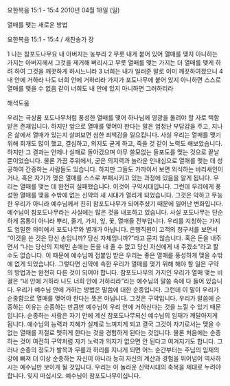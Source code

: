 요한복음 15:1 - 15:4 
2010년 04월 18일 (일)

열매를 맺는 새로운 방법



요한복음 15:1 - 15:4 / 새찬송가  장


1 나는 참포도나무요 내 아버지는 농부라 2 무릇 내게 붙어 있어 열매를 맺지 아니하는 가지는 아버지께서 그것을 제거해 버리시고 무릇 열매를 맺는 가지는 더 열매를 맺게 하려 하여 그것을 깨끗하게 하시느니라 3 너희는 내가 일러준 말로 이미 깨끗하여졌으니 4 내 안에 거하라 나도 너희 안에 거하리라 가지가 포도나무에 붙어 있지 아니하면 스스로 열매를 맺을 수 없음 같이 너희도 내 안에 있지 아니하면 그러하리라

해석도움





우리는 극상품 포도나무처럼 풍성한 열매를 맺어 하나님께 영광을 돌려야 할 자로 택함 받은 존재입니다. 하지만 앞으로 열매를 맺어야 한다는 말은 엄청난 부담감을 주고, 지나온 삶에서 열매가 있는지 살펴보면 심한 죄책감을 일으킵니다. 사실 우리는 열매를 맺기 위해 회개도 많이 했고, 결심하고, 의지도 굳게 하고, 죽을 것 같이 노력도 해보았습니다. 하지만 그 결과는 언제나 실패로 돌아갔으며 아무 쓸모없는 들포도를 맺는 것으로 끝날 뿐이었습니다. 물론 가끔 주위에서, 굳은 의지력과 놀라운 인내심으로 열매를 맺는 데 성공하여 간증하는 사람들도 있습니다. 하지만 그들도 가까이서 보면 외식하는 바리새인이거나, 혹은 자기가 맺은 열매를 스스로 부패시키고 있는 과정에 있음을 알게 됩니다. 우리는 열매를 맺는 데 완전히 실패했습니다. 이것이 구약시대입니다. 그런데 우리에게 풍성한 열매를 맺을 수밖에 없는 신약의 새 시대가 열리게 되었습니다. 그것은 악하고 무능한 우리가 아니라 예수님께서 친히 참포도나무가 되어주셨기 때문에 일어난 변화입니다. 예수님이 참포도나무라는 사실에는 많은 것을 내포하고 있습니다. 사실 포도나무는 단순하게 몸통이 아니라 뿌리, 줄기, 가지, 잎, 꽃, 열매들 전부입니다. 우리를 지칭하는 가지도 엄밀한 의미에서 포도나무와 별개가 아닙니다. 
은행직원이 고객의 청구서를 보면서 “이것을 쓴 것은 당신 손입니까? 당신 자체입니까?”라고 묻지 않습니다. 혹은 돈을 내주면서 “나는 당신의 지체인 손에는 돈을 내 줄 수 없고 당신 자신에게 내 주겠소”라고 할 수도 없습니다. 이 때문에 예수님께 접붙임 받은 우리는 좋은 열매를 풍성하게 맺을 수밖에 없게 되었습니다. 그렇다면 신약에 속한 우리가 열매를 맺기 위해 해야 할 일은 구약의 방법과는 완전히 다른 것이 되어야 합니다. 
참포도나무의 가지인 우리가 열매 맺는 비결은 “내 안에 거하라 나도 너희 안에 거하리라”라는 예수님의 말씀 속에 다 들어 있습니다. 우리가 예수님 안에 거하는 방법은 말씀에 대한 순종입니다. 그런데 이 말이 우리가 순종함으로 열매를 맺어야 한다는 뜻은 아닙니다. 그것은 구약입니다. 우리가 말씀에 순종하는 이유는 순종하는 만큼만 예수님이 우리 안에 거하신다는 것을 느낄 수 있기 때문입니다. 순종하는 사람은 자기 안에 계신 참포도나무되신 예수님의 임재가 깨달아지게 됩니다. 예수님의 능력과 지혜가 실제로 느껴지게 되고 결국 그것이 자기로서는 맺을 수 없는 열매를 저절로 맺히게 한다는 것을 경험하게 된다는 것입니다. 
물론 처음에는 순종하는 것이 여전히 구약처럼 자기 노력과 의지가 없으면 안 된다고 여겨지기도 합니다. 그러나 순종의 정도가 발목과 무릎과 허리를 지나게 되면 어느 순간부터는 주님의 임재의 강에 빠져 더 이상 순종하는 자신이 아니라 능히 자신의 계산과 경험을 뛰어넘어 역사하시는 예수님만 보이게 될 것입니다. 우리는 이 놀라운 신약시대의 축복을 제대로 누려야 합니다. 
잊지 마십시오. 예수님이 참포도나무이십니다.